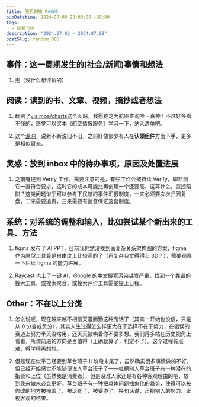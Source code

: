 ```yaml
---
title: 随机刊物 R#005
pubDatetime: 2024-07-08 23:00:00 +08:00
tags:
  - 随机刊物
description: "2024.07.02 ~ 2024.07.08"
postSlug: random_005
---
```


## 事件：这一周期发生的(社会/新闻)事情和想法

1. 无（没什么想评价的）

## 阅读：读到的书、文章、视频，摘抄或者想法

1. 翻到了[via.moe/charts](https://via.moe/charts)这个网站，我愿称之为航图查询唯一真神！不过好多看不懂的，感觉可以买本《航空情报服务》学习一下，纳入清单吧。

2. 这个[漏洞](https://www.evasec.io/blog/eva-discovered-supply-chain-vulnerabities-in-cocoapods#3-achieving-zero-click-account-takeover-by-defeating-email-security-boundaries)，说新不新说旧不旧，之前好像很少有人在**认领组件**方面下手，更多是相似冒充。

## 灵感：放到 inbox 中的待办事项，原因及处置进展

1. 之前有提到 Verify 工作，需要注意的是，有些工作会被持续 Verify，即监测它一直符合要求，这时它的成本可能比再创建一个还要高，这算什么，监控陷阱？这类问题似乎可以参考下民航的事件汇报制度，一来必须要次次归因复盘，二来需要追责，三来需要有监督保证这套制度。

## 系统：对系统的调整和输入，比如尝试某个新出来的工具、方法

1. figma 发布了 AI PPT，目前我仍然没找到画复杂关系架构图的方案，figma 作为原型工具算是自由度上比较高的了（再复杂我觉得得上 3D？），需要观察一下后续 figma 的能力进展。

2. Raycast 也上了一键 AI，Google 的中文搜索污染越发严重，找到一个靠谱的搜索工具、或搜索聚合、或搜索评价工具需要提上日程。

## Other：不在以上分类

1. 怎么说呢，现在越来越不相信天道酬勤这种鬼话了（其实一开始也没信，只是从 0 分变成负分），其实人生过得怎么样更大在于选择不在于努力，在错误的赛道上努力半天没啥用，还天天被哄着你不要多想。我们得多站在历史视角上看看，所谓前进的方向是否值得（正确就算了，判定不了）。这个过程有点难，得学得再想想。

2. 但是现在似乎已经要到草台班子 II 阶段末尾了，虽然确实很多事情做的不好，但已经开始感觉不能随便说人草台班子了——吐槽别人草台班子有一种潜在的指责和上位（虽然我是消费者），但是没准人家还是有各种客观理由的吧，放到我来做未必会更好。草台班子有一种把具体问题抽象化的趋势，使得可以被修改的地方被掩盖了、被泛化了、被妥协了。换句话说，正视别人的努力、正视客观的结果。
